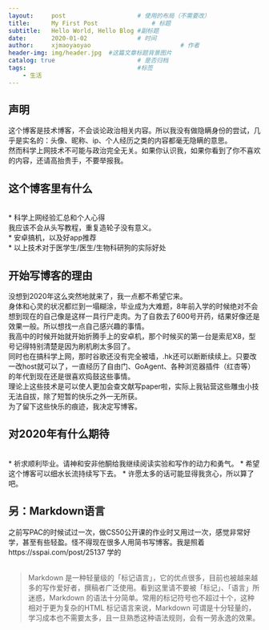 ```yaml
---
layout:     post   				    # 使用的布局（不需要改）
title:      My First Post 				# 标题 
subtitle:   Hello World, Hello Blog #副标题
date:       2020-01-02 				# 时间
author:     xjmaoyaoyao 						# 作者
header-img: img/header.jpg 	#这篇文章标题背景图片
catalog: true 						# 是否归档
tags:								#标签
    - 生活
---
```

## 声明
这个博客是技术博客，不会谈论政治相关内容。所以我没有做隐瞒身份的尝试，几乎是实名的：头像、昵称、ip、个人经历之类的内容都毫无隐瞒的意思。<br>
然而科学上网技术不可能与政治完全无关。如果你认识我，如果你看到了你不喜欢的内容，还请高抬贵手，不要举报我。<br>

## 这个博客里有什么
<br>
* 科学上网经验汇总和个人心得<br>
我应该不会从头写教程，重复造轮子没有意义。<br>
* 安卓搞机，以及好app推荐<br>
* 以上技术对于医学生/医生/生物科研狗的实际好处<br>


## 开始写博客的理由
没想到2020年这么突然地就来了，我一点都不希望它来。<br>
身体和心灵的状况都烂到一塌糊涂，毕业成为大难题，8年前入学的时候绝对不会想到现在的自己像是这样一具行尸走肉。为了自救去了600号开药，结果好像还是效果一般。所以想找一点自己感兴趣的事情。<br>
我高中的时候开始就开始折腾手上的安卓机，那个时候买的第一台是索尼X8，型号记得特别清楚是因为刷机刷太多回了。<br>
同时也在搞科学上网，那时谷歌还没有完全被墙，.hk还可以断断续续上。只要改一改host就可以了，一直经历了自由门、GoAgent、各种浏览器插件（红杏等）的年代到现在还是很喜欢捣鼓这些事情。<br>
理论上这些技术是可以使人更加会查文献写paper啦，实际上我钻营这些雕虫小技无法自拔，除了短暂的快乐之外一无所获。<br>
为了留下这些快乐的痕迹，我决定写博客。<br>


## 对2020年有什么期待
<br>
* 祈求顺利毕业。请神和安非他酮给我继续阅读实验和写作的动力和勇气。
* 希望这个博客可以细水长流持续写下去。
* 许愿太多的话可能显得我贪心，所以算了吧。
<br>


## 另：Markdown语言
之前写PAC的时候试过一次，做CS50公开课的作业时又用过一次，感觉非常好学，甚至有些轻盈。怪不得现在很多人用简书写博客。我是照着https://sspai.com/post/25137 学的<br>
<br>
>Markdown 是一种轻量级的「标记语言」，它的优点很多，目前也被越来越多的写作爱好者，撰稿者广泛使用。看到这里请不要被「标记」、「语言」所迷惑，Markdown 的语法十分简单。常用的标记符号也不超过十个，这种相对于更为复杂的HTML 标记语言来说，Markdown 可谓是十分轻量的，学习成本也不需要太多，且一旦熟悉这种语法规则，会有一劳永逸的效果。<br>
<br>
